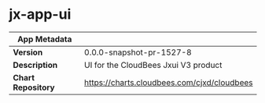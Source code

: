 # jx-app-ui

|App Metadata||
|---|---|
| **Version** | 0.0.0-snapshot-pr-1527-8 |
| **Description** | UI for the CloudBees Jxui V3 product |
| **Chart Repository** | https://charts.cloudbees.com/cjxd/cloudbees |
